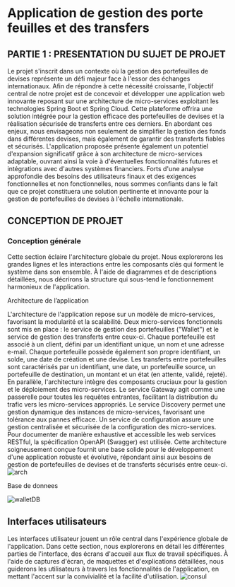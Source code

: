 # Application de gestion des porte feuilles et des transfers 

    

## PARTIE 1 : PRESENTATION DU SUJET DE PROJET
Le projet s'inscrit dans un contexte où la gestion des portefeuilles de devises représente un défi majeur face à l'essor des échanges internationaux. Afin de répondre à cette nécessité croissante, l'objectif central de notre projet est de concevoir et développer une application web innovante reposant sur une architecture de micro-services exploitant les technologies Spring Boot et Spring Cloud. Cette plateforme offrira une solution intégrée pour la gestion efficace des portefeuilles de devises et la réalisation sécurisée de transferts entre ces derniers. En abordant ces enjeux, nous envisageons non seulement de simplifier la gestion des fonds dans différentes devises, mais également de garantir des transferts fiables et sécurisés. L'application proposée présente également un potentiel d'expansion significatif grâce à son architecture de micro-services adaptable, ouvrant ainsi la voie à d'éventuelles fonctionnalités futures et intégrations avec d'autres systèmes financiers. Forts d'une analyse approfondie des besoins des utilisateurs finaux et des exigences fonctionnelles et non fonctionnelles, nous sommes confiants dans le fait que ce projet constituera une solution pertinente et innovante pour la gestion de portefeuilles de devises à l'échelle internationale.

## CONCEPTION DE PROJET

### Conception générale 
Cette section éclaire l'architecture globale du projet. Nous explorerons les grandes lignes et les interactions entre les composants clés qui forment le système dans son ensemble. À l'aide de diagrammes et de descriptions détaillées, nous décrirons la structure qui sous-tend le fonctionnement harmonieux de l'application.
 
Architecture de l’application 

L'architecture de l'application repose sur un modèle de micro-services, favorisant la modularité et la scalabilité. Deux micro-services fonctionnels sont mis en place : le service de gestion des portefeuilles ("Wallet") et le service de gestion des transferts entre ceux-ci. Chaque portefeuille est associé à un client, défini par un identifiant unique, un nom et une adresse e-mail. Chaque portefeuille possède également son propre identifiant, un solde, une date de création et une devise. Les transferts entre portefeuilles sont caractérisés par un identifiant, une date, un portefeuille source, un portefeuille de destination, un montant et un état (en attente, validé, rejeté). En parallèle, l'architecture intègre des composants cruciaux pour la gestion et le déploiement des micro-services. Le service Gateway agit comme une passerelle pour toutes les requêtes entrantes, facilitant la distribution du trafic vers les micro-services appropriés. Le service Discovery permet une gestion dynamique des instances de micro-services, favorisant une tolérance aux pannes efficace. Un service de configuration assure une gestion centralisée et sécurisée de la configuration des micro-services. Pour documenter de manière exhaustive et accessible les web services RESTful, la spécification OpenAPI (Swagger) est utilisée. Cette architecture soigneusement conçue fournit une base solide pour le développement d'une application robuste et évolutive, répondant ainsi aux besoins de gestion de portefeuilles de devises et de transferts sécurisés entre ceux-ci.
![arch](https://github.com/HOUD-FatimaEzzahra/Fatima-Ezzahra-HOUD-enset-adria-test/assets/85282175/9fbc526b-2b4f-4808-bca0-4a63118b1372)


Base de donnees 


![walletDB](https://github.com/HOUD-FatimaEzzahra/Fatima-Ezzahra-HOUD-enset-adria-test/assets/85282175/d7f2e7fd-c0f6-44bc-bf78-39116d631f14)

## Interfaces utilisateurs 

Les interfaces utilisateur jouent un rôle central dans l'expérience globale de l'application. Dans cette section, nous explorerons en détail les différentes parties de l'interface, des écrans d'accueil aux flux de travail spécifiques. À l'aide de captures d'écran, de maquettes et d'explications détaillées, nous guiderons les utilisateurs à travers les fonctionnalités de l'application, en mettant l'accent sur la convivialité et la facilité d'utilisation.
![consul](https://github.com/HOUD-FatimaEzzahra/Fatima-Ezzahra-HOUD-enset-adria-test/assets/85282175/967a53e3-7e82-4527-aea2-57d8e78b15e8)



